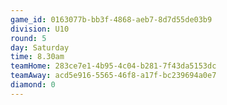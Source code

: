 ```yaml
---
game_id: 0163077b-bb3f-4868-aeb7-8d7d55de03b9
division: U10
round: 5
day: Saturday
time: 8.30am
teamHome: 283ce7e1-4b95-4c04-b281-7f43da5153dc
teamAway: acd5e916-5565-46f8-a17f-bc239694a0e7
diamond: 0
---
```

